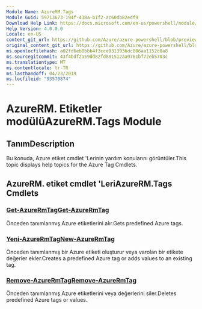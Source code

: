 ```yaml
---
Module Name: AzureRM.Tags
Module Guid: 59713673-194f-418a-b1f2-ac60db82edf9
Download Help Link: https://docs.microsoft.com/en-us/powershell/module/azurerm.tags
Help Version: 4.0.0.0
Locale: en-US
content_git_url: https://github.com/Azure/azure-powershell/blob/preview/src/ResourceManager/Tags/Commands.Tags/help/AzureRM.Tags.md
original_content_git_url: https://github.com/Azure/azure-powershell/blob/preview/src/ResourceManager/Tags/Commands.Tags/help/AzureRM.Tags.md
ms.openlocfilehash: a02fd6eb8bbb4f3cce0313936dc806aa1152c0a8
ms.sourcegitcommit: 43f4bdf2a59dd82fd881512aa9761bf72eb5703c
ms.translationtype: MT
ms.contentlocale: tr-TR
ms.lasthandoff: 04/23/2019
ms.locfileid: "93570874"
---
```

# <span data-ttu-id="77163-101">AzureRM. Etiketler modülü</span><span class="sxs-lookup"><span data-stu-id="77163-101">AzureRM.Tags Module</span></span>
## <span data-ttu-id="77163-102">Tanım</span><span class="sxs-lookup"><span data-stu-id="77163-102">Description</span></span>
<span data-ttu-id="77163-103">Bu konuda, Azure etiket cmdlet 'Lerinin yardım konularını görüntüler.</span><span class="sxs-lookup"><span data-stu-id="77163-103">This topic displays help topics for the Azure Tag Cmdlets.</span></span>

## <span data-ttu-id="77163-104">AzureRM. etiket cmdlet 'Leri</span><span class="sxs-lookup"><span data-stu-id="77163-104">AzureRM.Tags Cmdlets</span></span>
### [<span data-ttu-id="77163-105">Get-AzureRmTag</span><span class="sxs-lookup"><span data-stu-id="77163-105">Get-AzureRmTag</span></span>](Get-AzureRmTag.md)
<span data-ttu-id="77163-106">Önceden tanımlanmış Azure etiketlerini alır.</span><span class="sxs-lookup"><span data-stu-id="77163-106">Gets predefined Azure tags.</span></span>

### [<span data-ttu-id="77163-107">Yeni-AzureRmTag</span><span class="sxs-lookup"><span data-stu-id="77163-107">New-AzureRmTag</span></span>](New-AzureRmTag.md)
<span data-ttu-id="77163-108">Önceden tanımlanmış bir Azure etiketi oluşturur veya varolan bir etikete değerler ekler.</span><span class="sxs-lookup"><span data-stu-id="77163-108">Creates a predefined Azure tag or adds values to an existing tag.</span></span>

### [<span data-ttu-id="77163-109">Remove-AzureRmTag</span><span class="sxs-lookup"><span data-stu-id="77163-109">Remove-AzureRmTag</span></span>](Remove-AzureRmTag.md)
<span data-ttu-id="77163-110">Önceden tanımlanmış Azure etiketlerini veya değerlerini siler.</span><span class="sxs-lookup"><span data-stu-id="77163-110">Deletes predefined Azure tags or values.</span></span>

